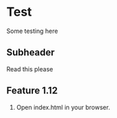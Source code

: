 # Test

Some testing here

## Subheader

Read this please

## Feature 1.12

1. Open index.html in your browser.